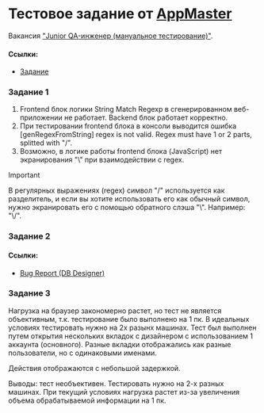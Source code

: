 # Тестовое задание от [AppMaster](https://appmaster.io/)

Вакансия ["Junior QA-инженер (мануальное тестирование)"](https://hh.ru/vacancy/115204048).

#### Ссылки:
*  [Задание](https://docs.google.com/document/d/1hZL4m-QbuycB_4-BgyNHRXCnw6bEthDSZ0jrZA9dLwQ/edit?tab=t.0)

### Задание 1

1. Frontend блок логики String Match Regexp в сгенерированном веб-приложении не работает. Backend блок работает корректно.
2. При тестировании frontend блока в консоли выводится ошибка [genRegexFromString] regex is not valid. Regex must have 1 or 2 parts, splitted with "/".
3. Возможно, в логике работы frontend блока (JavaScript) нет экранирования "\\" при взаимодействии с regex.

> [!IMPORTANT]
>  В регулярных выражениях (regex) символ "/" используется как разделитель, и если вы хотите использовать его как обычный символ, нужно экранировать его с помощью обратного слэша "\\". Например: "\\/".

### Задание 2

#### Ссылки:
*  [Bug Report (DB Designer)](https://docs.google.com/spreadsheets/d/1vJfT1RCazPlDyqqfXo1UrVmztxkbkZOD8oNPQNyGSqc/edit?usp=sharing)

### Задание 3

Нагрузка на браузер закономерно растет, но тест не является объективным, т.к. тестирование было выполнено на 1 пк. В идеальных условиях тестировать нужно на 2х разынх машинах.
Тест был выполнен путем открытия нескольких вкладок с дизайнером с использованием 1 аккаунта (основного). Разные вкладки отображались как разные пользователи, но с одинаковыми именами.

Действия отображаются с небольшой задержкой.

Выводы: тест необъективен. Тестировать нужно на 2-х разных машинах. При текущий условиях нагрузка растет из-за увеличения объема обрабатываемой информации на 1 пк.
